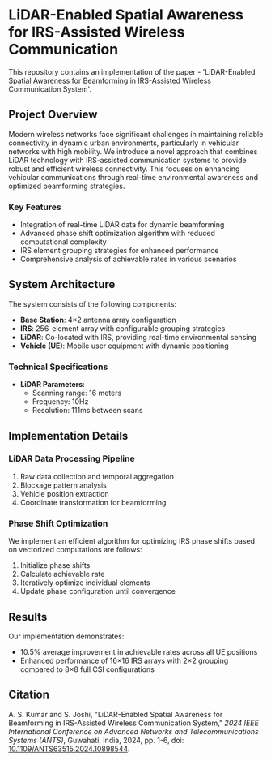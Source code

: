 # LiDAR-Enabled Spatial Awareness for IRS-Assisted Wireless Communication

This repository contains an implementation of the paper - 'LiDAR-Enabled Spatial Awareness for Beamforming in IRS-Assisted Wireless Communication System'. 

## Project Overview

Modern wireless networks face significant challenges in maintaining reliable connectivity in dynamic urban environments, particularly in vehicular networks with high mobility. We introduce a novel approach that combines LiDAR technology with IRS-assisted communication systems to provide robust and efficient wireless connectivity. This focuses on enhancing vehicular communications through real-time environmental awareness and optimized beamforming strategies.

### Key Features

- Integration of real-time LiDAR data for dynamic beamforming
- Advanced phase shift optimization algorithm with reduced computational complexity
- IRS element grouping strategies for enhanced performance
- Comprehensive analysis of achievable rates in various scenarios

## System Architecture

The system consists of the following components:

- **Base Station**: 4×2 antenna array configuration
- **IRS**: 256-element array with configurable grouping strategies
- **LiDAR**: Co-located with IRS, providing real-time environmental sensing
- **Vehicle (UE)**: Mobile user equipment with dynamic positioning

### Technical Specifications

- **LiDAR Parameters**:
  - Scanning range: 16 meters
  - Frequency: 10Hz
  - Resolution: 111ms between scans

## Implementation Details

### LiDAR Data Processing Pipeline

1. Raw data collection and temporal aggregation
2. Blockage pattern analysis
3. Vehicle position extraction
4. Coordinate transformation for beamforming

### Phase Shift Optimization

We implement an efficient algorithm for optimizing IRS phase shifts based on vectorized computations are follows:

1. Initialize phase shifts
2. Calculate achievable rate
3. Iteratively optimize individual elements
4. Update phase configuration until convergence

## Results

Our implementation demonstrates:

- 10.5% average improvement in achievable rates across all UE positions
- Enhanced performance of 16×16 IRS arrays with 2×2 grouping compared to 8×8 full CSI configurations

## Citation

A. S. Kumar and S. Joshi, "LiDAR-Enabled Spatial Awareness for Beamforming in IRS-Assisted Wireless Communication System," *2024 IEEE International Conference on Advanced Networks and Telecommunications Systems (ANTS)*, Guwahati, India, 2024, pp. 1-6, doi: [10.1109/ANTS63515.2024.10898544](https://doi.org/10.1109/ANTS63515.2024.10898544).
